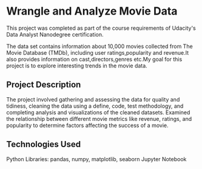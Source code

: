 # Wrangle and Analyze Movie Data
This project was completed as part of the course requirements of Udacity's Data Analyst Nanodegree certification.

The data set contains information about 10,000 movies collected from The Movie Database (TMDb), including user ratings,popularity and revenue.It also provides information on cast,directors,genres etc.My goal for this project is to explore interesting trends in the movie data.

## Project Description
The project involved gathering and assessing the data for quality and tidiness, cleaning the data using a define, code, test methodology, and completing analysis and visualizations of the cleaned datasets. Examined the relationship between different movie metrics like revenue, ratings, and popularity to determine factors affecting the success of a movie.

## Technologies Used
Python Libraries: pandas, numpy, matplotlib, seaborn Jupyter Notebook
